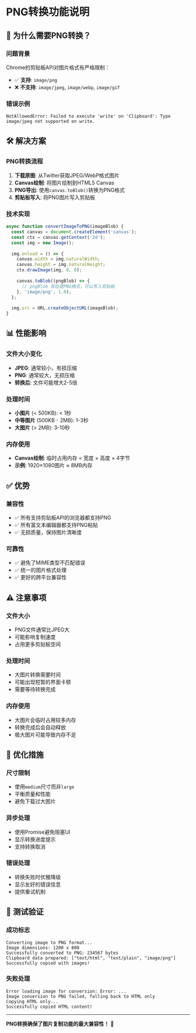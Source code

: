 # PNG转换功能说明

## 🔄 为什么需要PNG转换？

### 问题背景
Chrome的剪贴板API对图片格式有严格限制：
- ✅ **支持**: `image/png`
- ❌ **不支持**: `image/jpeg`, `image/webp`, `image/gif`

### 错误示例
```
NotAllowedError: Failed to execute 'write' on 'Clipboard': Type image/jpeg not supported on write.
```

## 🛠️ 解决方案

### PNG转换流程
1. **下载原图**: 从Twitter获取JPEG/WebP格式图片
2. **Canvas绘制**: 将图片绘制到HTML5 Canvas
3. **PNG导出**: 使用`canvas.toBlob()`转换为PNG格式
4. **剪贴板写入**: 将PNG图片写入剪贴板

### 技术实现
```javascript
async function convertImageToPNG(imageBlob) {
  const canvas = document.createElement('canvas');
  const ctx = canvas.getContext('2d');
  const img = new Image();
  
  img.onload = () => {
    canvas.width = img.naturalWidth;
    canvas.height = img.naturalHeight;
    ctx.drawImage(img, 0, 0);
    
    canvas.toBlob((pngBlob) => {
      // pngBlob 现在是PNG格式，可以写入剪贴板
    }, 'image/png', 1.0);
  };
  
  img.src = URL.createObjectURL(imageBlob);
}
```

## 📊 性能影响

### 文件大小变化
- **JPEG**: 通常较小，有损压缩
- **PNG**: 通常较大，无损压缩
- **转换后**: 文件可能增大2-5倍

### 处理时间
- **小图片** (< 500KB): < 1秒
- **中等图片** (500KB - 2MB): 1-3秒
- **大图片** (> 2MB): 3-10秒

### 内存使用
- **Canvas绘制**: 临时占用内存 = 宽度 × 高度 × 4字节
- **示例**: 1920×1080图片 ≈ 8MB内存

## ✅ 优势

### 兼容性
- ✅ 所有支持剪贴板API的浏览器都支持PNG
- ✅ 所有富文本编辑器都支持PNG粘贴
- ✅ 无损质量，保持图片清晰度

### 可靠性
- ✅ 避免了MIME类型不匹配错误
- ✅ 统一的图片格式处理
- ✅ 更好的跨平台兼容性

## ⚠️ 注意事项

### 文件大小
- PNG文件通常比JPEG大
- 可能影响复制速度
- 占用更多剪贴板空间

### 处理时间
- 大图片转换需要时间
- 可能出现短暂的界面卡顿
- 需要等待转换完成

### 内存使用
- 大图片会临时占用较多内存
- 转换完成后会自动释放
- 极大图片可能导致内存不足

## 🔧 优化措施

### 尺寸限制
- 使用`medium`尺寸而非`large`
- 平衡质量和性能
- 避免下载过大图片

### 异步处理
- 使用Promise避免阻塞UI
- 显示转换进度提示
- 支持转换取消

### 错误处理
- 转换失败时优雅降级
- 显示友好的错误信息
- 提供重试机制

## 🧪 测试验证

### 成功标志
```
Converting image to PNG format...
Image dimensions: 1200 x 800
Successfully converted to PNG: 234567 bytes
Clipboard data prepared: ["text/html", "text/plain", "image/png"]
Successfully copied with images!
```

### 失败处理
```
Error loading image for conversion: Error: ...
Image conversion to PNG failed, falling back to HTML only
Copying HTML only...
Successfully copied HTML content!
```

---

**PNG转换确保了图片复制功能的最大兼容性！** 🎯